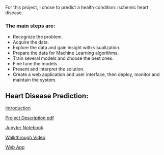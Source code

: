 

For this project, I chose to predict a health condition: ischemic heart disease.

### The main steps are: 
* Recognize the problem. 
* Acquire the data. 
* Explore the data and gain insight with visualization. 
* Prepare the data for Machine Learning algorithms. 
* Train several models and choose the best ones. 
* Fine tune the models. 
* Present and interpret the solution. 
* Create a web application and user interface, then deploy, monitor and maintain the system.

## Heart Disease Prediction:

[Introduction](http://piringer.github.io/heartdisease/intro)



[Project Description pdf](http://piringer.github.io/heartdisease/Project)

[Jupyter Notebook](https://github.com/piringer/heartdisease/blob/main/australian2.ipynb)


[Walkthrough Video](https://youtu.be/BMbdpcVzEPc)

[Web App](http://ec2-52-54-129-72.compute-1.amazonaws.com:8501/)
